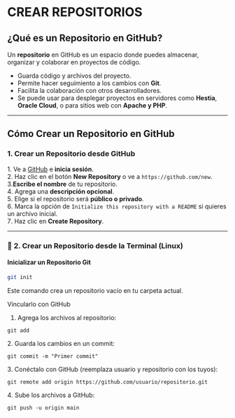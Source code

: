 # CREAR REPOSITORIOS

##  ¿Qué es un Repositorio en GitHub?  
Un **repositorio** en GitHub es un espacio donde puedes almacenar, organizar y colaborar en proyectos de código.  

*  Guarda código y archivos del proyecto.  
*  Permite hacer seguimiento a los cambios con **Git**.  
*  Facilita la colaboración con otros desarrolladores.  
*  Se puede usar para desplegar proyectos en servidores como **Hestia**, **Oracle Cloud**, o para sitios web con **Apache y PHP**.  

---

##  Cómo Crear un Repositorio en GitHub  

###  **1. Crear un Repositorio desde GitHub**  
1️. Ve a [GitHub](https://github.com/) e **inicia sesión**.  
2️. Haz clic en el botón **New Repository** o ve a `https://github.com/new`.  
3️.**Escribe el nombre** de tu repositorio.  
4️.  Agrega una **descripción opcional**.  
5️.  Elige si el repositorio será **público o privado**.  
6️.  Marca la opción de `Initialize this repository with a README` si quieres un archivo inicial.  
7️.  Haz clic en **Create Repository**.  

---

### 🔹 **2. Crear un Repositorio desde la Terminal (Linux)**   

####  **Inicializar un Repositorio Git**  
```bash
git init
```

Este comando crea un repositorio vacío en tu carpeta actual.

 Vincularlo con GitHub
1.  Agrega los archivos al repositorio:
```
git add 
```
2️.  Guarda los cambios en un commit:
```
git commit -m "Primer commit"
```
3️. Conéctalo con GitHub (reemplaza usuario y repositorio con los tuyos):
```
git remote add origin https://github.com/usuario/repositorio.git
```
4️. Sube los archivos a GitHub:
```
git push -u origin main
```

